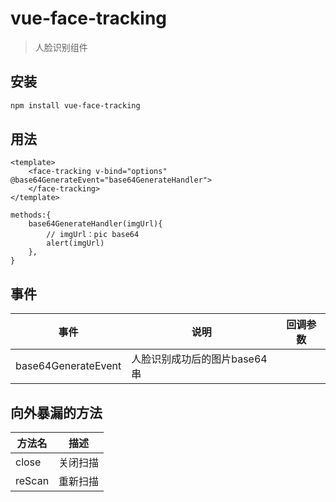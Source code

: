 # vue-face-tracking

> 人脸识别组件

## 安装

``` bash
npm install vue-face-tracking
```
## 用法
```
<template>
    <face-tracking v-bind="options" @base64GenerateEvent="base64GenerateHandler">
    </face-tracking>
</template>

methods:{
    base64GenerateHandler(imgUrl){
    	// imgUrl：pic base64
        alert(imgUrl)
    },
}
```

## 事件

| 事件                | 说明                         | 回调参数 |
| ------------------- | ---------------------------- | -------- |
| base64GenerateEvent | 人脸识别成功后的图片base64串 |          |

## 向外暴漏的方法

| 方法名 | 描述     |
| ------ | -------- |
| close  | 关闭扫描 |
| reScan | 重新扫描 |


